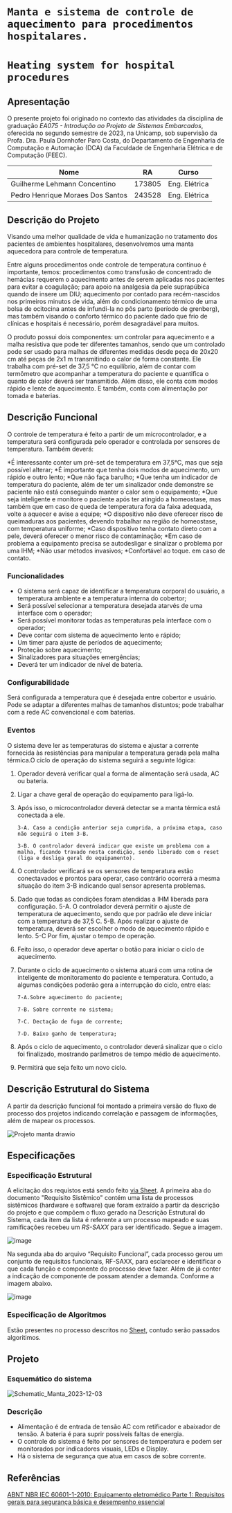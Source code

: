 # `Manta e sistema de controle de aquecimento para procedimentos hospitalares.`
# `Heating system for hospital procedures`

## Apresentação

O presente projeto foi originado no contexto das atividades da disciplina de graduação *EA075 - Introdução ao Projeto de Sistemas Embarcados*, 
oferecida no segundo semestre de 2023, na Unicamp, sob supervisão da Profa. Dra. Paula Dornhofer Paro Costa, do Departamento de Engenharia de Computação e Automação (DCA) da Faculdade de Engenharia Elétrica e de Computação (FEEC).

 |Nome  | RA | Curso|
 |--|--|--|
 |Guilherme Lehmann Concentino  | 173805  | Eng. Elétrica |
 |Pedro Henrique Moraes Dos Santos  | 243528 | Eng. Elétrica |

## Descrição do Projeto

Visando uma melhor qualidade de vida e humanização no tratamento dos pacientes de ambientes hospitalares, desenvolvemos uma manta aquecedora para controle de temperatura.

Entre alguns procedimentos onde controle de temperatura continuo é importante, temos: procedimentos como transfusão de concentrado de hemácias requerem o aquecimento antes de serem aplicadas nos pacientes para evitar a coagulação; para apoio na analgesia da pele suprapúbica quando de insere um DIU; aquecimento por contado para recém-nascidos nos primeiros minutos de vida, além do condicionamento térmico de uma bolsa de ocitocina antes de infundi-la no pôs parto (período de grenberg), mas também visando o conforto térmico do paciente dado que frio de clínicas e hospitais é necessário, porém desagradável para muitos.

O produto possui dois componentes: um controlar para aquecimento e a malha resistiva que pode ter diferentes tamanhos, sendo que um controlado pode ser usado para malhas de diferentes medidas desde peça de 20x20 cm até peças de 2x1 m transmitindo o calor de forma constante. Ele trabalha com pré-set de 37,5 °C no equilíbrio, além de contar com termômetro que acompanhar a temperatura do paciente e quantifica o quanto de calor deverá ser transmitido. Além disso, ele conta com modos rápido e lente de aquecimento. E também, conta com alimentação por tomada e baterias.

## Descrição Funcional

 O controle de temperatura é feito a partir de um microcontrolador, e a temperatura será configurada pelo operador e controlada por sensores de temperatura. Também deverá:

*É interessante conter um pré-set de temperatura em 37,5°C, mas que seja possível alterar;
*É importante que tenha dois modos de aquecimento, um rápido e outro lento;
*Que não faça barulho;
*Que tenha um indicador de temperatura do paciente, além de ter um sinalizador onde demonstre se paciente não está conseguindo manter o calor sem o equipamento;
*Que seja inteligente e monitore o paciente após ter atingido a homeostase, mas também que em caso de queda de temperatura fora da faixa adequada, volte a aquecer e avise a equipe;
*O dispositivo não deve oferecer risco de queimaduras aos pacientes, devendo trabalhar na região de homeostase, com temperatura uniforme;
*Caso dispositivo tenha contato direto com a pele, deverá oferecer o menor risco de contaminação;
*Em caso de problema a equipamento precisa se autodesligar e sinalizar o problema por uma IHM;
*Não usar métodos invasivos;
*Confortável ao toque. em caso de contato.

### Funcionalidades

* O sistema será capaz de identificar a temperatura corporal do usuário, a temperatura ambiente e a temperatura interna do cobertor;
* Será possível selecionar a temperatura desejada atarvés de uma interface com o operador;
* Será possível monitorar todas as temperaturas pela interface com o operador;
* Deve contar com sistema de aquecimento lento e rápido;
* Um timer para ajuste de períodos de aquecimento;
* Proteção sobre aquecimento;
* Sinalizadores para situações emergências;
* Deverá ter um indicador de nível de bateria.

### Configurabilidade

Será configurada a temperatura que é desejada entre cobertor e usuário. Pode se adaptar a diferentes malhas de tamanhos distuntos; pode trabalhar com a  rede AC convencional  e com baterias.

### Eventos

O sistema deve ler as temperaturas do sistema e ajustar a corrente fornecida às resistências para manipular a temperatura gerada pela malha térmica.O ciclo de operação do sistema seguirá a seguinte lógica:

1. Operador deverá verificar qual a forma de alimentação será usada, AC ou bateria.
2. Ligar a chave geral de operação do equipamento para ligá-lo.
3. Após isso, o microcontrolador deverá detectar se a manta térmica está conectada a ele.
   
       3-A. Caso a condição anterior seja cumprida, a próxima etapa, caso não seguirá o item 3-B.
  
       3-B. O controlador deverá indicar que existe um problema com a malha, ficando travado nesta condição, sendo liberado com o reset (liga e desliga geral do equipamento).
  
4. O controlador verificará se os sensores de temperatura estão conectavados e prontos para operar, caso contrário ocorrerá a mesma situação do item 3-B indicando qual sensor apresenta problemas.
5. Dado que todas as condições foram atendidas a IHM liberada para configuração.
       5-A. O controlador deverá permitir o ajuste de temperatura de aquecimento, sendo que por padrão ele deve iniciar com a temperatura de 37,5 C.
       5-B. Após realizar o ajuste de temperatura, deverá ser escolher o modo de aquecimento rápido e lento.
       5-C Por fim, ajustar o tempo de operação.

6. Feito isso, o operador deve apertar o botão para iniciar o ciclo de aquecimento.

7. Durante o ciclo de aquecimento o sistema atuará com uma rotina de inteligente de monitoramento do paciente e temperatura. Contudo, a algumas condições poderão gera a interrupção do ciclo, entre elas:

       7-A.Sobre aquecimento do paciente;
   
       7-B. Sobre corrente no sistema;
   
       7-C. Dectação de fuga de corrente;
   
       7-D. Baixo ganho de temperatura;

8. Após o ciclo de aquecimento, o controlador deverá sinalizar que o ciclo foi finalizado, mostrando parâmetros de tempo médio de aquecimento.
9.  Permitirá que seja feito um novo ciclo.


## Descrição Estrutural do Sistema

A partir da descrição funcional foi montado a primeira versão do fluxo de processo dos projetos indicando correlação e passagem de informações, além de mapear os processos.

![Projeto manta drawio](https://github.com/piaiman/phms.2023.s2-feec-ea075/assets/62679350/65ec84dc-b258-4028-aa54-cd52aa2d2bd3)

## Especificações

### Especificação Estrutural

 A elicitação dos requistos está sendo feito [via Sheet](https://docs.google.com/spreadsheets/d/1-1rj091qlxhiRs93vTr5_trmvLaekvoHrqH35_JUYkg/edit?usp=sharing). A primeira aba do documento  "Requisito Sistêmico" contém uma lista de processos sistêmicos (hardware e software) que foram extraído a partir da descrição do projeto e que compõem o fluxo gerado na Descrição Estrutural do Sistema, cada item da lista é referente a um processo mapeado e suas ramificações recebeu um *RS-SAXX* para ser identificado. Segue a imagem.
 
  ![image](https://github.com/piaiman/phms.2023.s2-feec-ea075/assets/62679350/b796bf82-d057-45c4-8fe2-b529ad15c862)

Na segunda aba do arquivo “Requisito Funcional”, cada processo gerou um conjunto de requisitos funcionais, RF-SAXX, para esclarecer e identificar o que cada função e componente do processo deve fazer. Além de já conter a indicação de componente de possam atender a demanda. Conforme a imagem abaixo.

  ![image](https://github.com/piaiman/phms.2023.s2-feec-ea075/assets/62679350/cc66dbc1-754a-4a36-815e-c2141c1f1384)

### Especificação de Algoritmos 

Estão presentes no processo descritos no  [Sheet](https://docs.google.com/spreadsheets/d/1-1rj091qlxhiRs93vTr5_trmvLaekvoHrqH35_JUYkg/edit?usp=sharing), contudo serão passados algoritimos.

## Projeto

### Esquemático do sistema

![Schematic_Manta_2023-12-03](https://github.com/piaiman/phms.2023.s2-feec-ea075/assets/144074445/eaad8ceb-9140-46fb-bbba-3637c0e00c55)

### Descrição

* Alimentação é de entrada de tensão AC com retificador e abaixador de tensão. A bateria é para suprir possíveis faltas de energia.
* O controle do sistema é feito por sensores de temperatura e podem ser monitorados por indicadores visuais, LEDs e Display.
* Há o sistema de segurança que atua em casos de sobre corrente.

## Referências

[ABNT NBR IEC 60601-1-2010: Equipamento eletromédico Parte 1: Requisitos gerais para segurança básica e desempenho essencial](https://www.zambini.org.br/pdfs/ABNT%20NBR%20IEC%2060601-1-2010%20Emenda%201-2016%20-%20Equipamento%20eletrom%C3%A9dico%20-%20Parte%201-%20Requisitos%20gerais%20para%20seguran%C3%A7a%20b%C3%A1sica%20e%20desempenho%20essencial.pdf)


